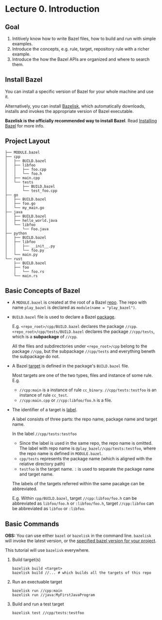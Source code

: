# Lecture 0. Introduction

## Goal

1. Intitively know how to write Bazel files, how to build and run with simple examples.
1. Introduce the concepts, e.g. rule, target, repository rule with a richer example.
1. Introduce the how the Bazel APIs are organized and where to search them.

## Install Bazel

You can install a specific version of Bazel for your whole machine and use it.

Alternatively, you can install [Bazelisk](https://github.com/bazelbuild/bazelisk), which automatically downloads, installs and invokes the appropriate version of Bazel executable.

**Bazelisk is the officially recommended way to install Bazel**. Read [Installing Bazel](https://bazel.build/install) for more info.

## Project Layout

```shell
├── MODULE.bazel
├── cpp
│   ├── BUILD.bazel
│   ├── libfoo
│   │   ├── foo.cpp
│   │   └── foo.h
│   ├── main.cpp
│   └── tests
│       ├── BUILD.bazel
│       └── test_foo.cpp
├── go
│   ├── BUILD.bazel
│   ├── foo.go
│   └── my_main.go
├── java
│   ├── BUILD.bazel
│   ├── hello_world.java
│   └── libfoo
│       └── Foo.java
├── python
│   ├── BUILD.bazel
│   ├── libfoo
│   │   ├── __init__.py
│   │   └── foo.py
│   └── main.py
└── rust
    ├── BUILD.bazel
    ├── foo
    │   └── foo.rs
    └── main.rs
```

## Basic Concepts of Bazel

* A `MODULE.bazel` is created at the root of a Bazel [repo](https://bazel.build/concepts/build-ref#repositories).
  The repo with name `play_bazel` is declared as `module(name = "play_bazel")`.

* `BUILD.bazel` file is used to declare a Bazel [package](https://bazel.build/concepts/build-ref#packages).

    E.g. `<repo_root>/cpp/BUILD.bazel` declares the package `//cpp`. `<repo_root>/cpp/tests/BUILD.bazel` declares the package `//cpp/tests`, which is a **subpackage** of `//cpp`.

    All the files and subdirectories under `<repo_root>/cpp` belong to the package `//cpp`, but the subpackage `//cpp/tests` and everything beneth the subpackage do not.

* A Bazel [target](https://bazel.build/concepts/build-ref#targets) is defined in the package's `BUILD.bazel` file.

  Most targets are one of the two types, files and instance of some rule. E.g.
  * `//cpp:main` is a instance of rule `cc_binary`. `//cpp/tests:testfoo` is an instance of rule `cc_test`.
  * `//cpp:main.cpp` or `//cpp:libfoo/foo.h` is a file.
  
* The identifier of a target is [label](https://bazel.build/rules/lib/builtins/Label).

  A label consists of three parts: the repo name, package name and target name.

  In the label `//cpp/tests:testfoo`
  * Since the label is used in the same repo, the repo name is omitted. The label with repo name is `@play_bazel//cpp/tests:testfoo`, where the repo name is defined in `MODULE.bazel`.
  * `cpp/tests` represents the package name (which is aligned with the relative directory path)
  * `testfoo` is the target name. `:` is used to separate the package name and target name.

  The labels of the targets referred within the same pacakge can be abbreviated.
  
  E.g. Within `cpp/BUILD.bazel`, target `//cpp:libfoo/foo.h` can be abbreviated as `libfoo/foo.h` or `:libfoo/foo.h`, target `//cpp:libfoo` can be abbreviated as `libfoo` or `:libfoo`.

## Basic Commands

**OBS:** You can use either `bazel` or `bazelisk` in the command line. `bazelisk` will invoke the latest version, or the [specified bazel version for your project](https://github.com/bazelbuild/bazelisk?tab=readme-ov-file#how-does-bazelisk-know-which-bazel-version-to-run).

This tutorial will use `bazelisk` everywhere.

1. Build target(s)

    ```shell
    bazelisk build <target>
    bazelisk build //... # which builds all the targets of this repo 
    ```

2. Run an exectuable target

    ```shell
    bazelisk run //cpp:main
    bazelisk run //java:MyFirstJavaProgram
    ```

3. Build and run a test target

    ```shell
    bazelisk test //cpp/tests:testfoo
    ```
